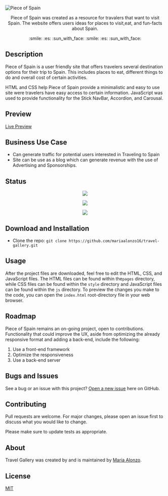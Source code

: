 ![Piece of Spain](https://user-images.githubusercontent.com/93888269/147801148-1f8b9667-0705-4e3b-900e-3a2c85eb50c9.png)

<p align="center"> Piece of Spain was created as a resource for travalers that want to visit Spain. The website offers users ideas for places to visit,eat, and fun-facts about Spain. </p>

<p align="center"> :smile: :es: :sun_with_face: :smile: :es: :sun_with_face:</p>

## Description

Piece of Spain is a user friendly site that offers travelers several destination options for their trip to Spain. This includes places to eat, different things to do and overall cost of certain activities.

HTML and CSS help Piece of Spain provide a minimalistic and easy to use site were travelers have easy access to certain information. JavaScript was used to provide functionality for the Stick NavBar, Accordion, and Carousal. 


## Preview

[Live Preview](https://user-images.githubusercontent.com/93888269/147800898-dc1efd35-0c2b-40c4-af5a-696212bd4099.mp4)

## Business Use Case

- Can generate traffic for potential users interested in Traveling to Spain
- Site can be use as a blog which can generate revenue with the use of Advertising and Sponsorships. 

## Status

<p align="center"> <img src="https://img.shields.io/tokei/lines/github/mariaalonzo16/travel-gallery" /> </p>

<p align="center"> <img src="https://img.shields.io/github/languages/count/mariaalonzo16/travel-gallery" /> </p>

<p align="center"> <img src="https://img.shields.io/github/repo-size/mariaalonzo16/travel-gallery" /> </p>

## Download and Installation

- Clone the repo: `git clone https://github.com/mariaalonzo16/travel-gallery.git`

## Usage

After the project files are downloaded, feel free to edit the HTML, CSS, and JavaScript files. The HTML files can be found within the`pages` directory, while CSS files can be found within the `style` directory and JavaScript files can be found within the `js` directory. To preview the changes you make to the code, you can open the `index.html` root-directory file in your web browser.

## Roadmap

Piece of Spain remains an on-going project, open to contributions.  Functionality that could improve the UX, aside from optimizing the already responsive format and adding a back-end, include the following:

1) Use a front-end framework
2) Optimize the responsiveness
3) Use a back-end server 

## Bugs and Issues

See a bug or an issue with this project? [Open a new issue](https://github.com/mariaalonzo16/travel-gallery/issues) here on GitHub.

## Contributing
Pull requests are welcome. For major changes, please open an issue first to discuss what you would like to change.

Please make sure to update tests as appropriate.

## About

Travel Gallery was created by and is maintained by [Maria Alonzo](https://www.linkedin.com/in/maria-alonzo-177282127/).

## License
[MIT](https://choosealicense.com/licenses/mit/)